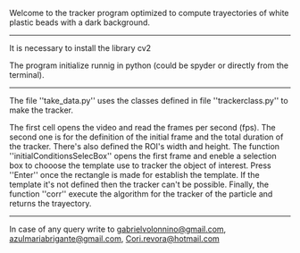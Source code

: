 
Welcome to the tracker program optimized to compute trayectories of white plastic beads with a dark background.

-----------------------------------------------------------------------------------------------------------------------------------------------------

It is necessary to install the library cv2 

The program initialize runnig in python (could be spyder or directly from the terminal).

------------------------------------------------------------------------------------------------------------------------------------------------------

The file ''take_data.py'' uses the classes defined in file ''trackerclass.py'' to make the tracker. 

The first cell opens the video and read the frames per second (fps). The second one is for the definition of the initial frame and the total duration of the tracker. There's also defined the ROI's width and height. The function ''initialConditionsSelecBox'' opens the first frame and eneble a selection box to chooose the template use to tracker the object of interest. Press ''Enter'' once the rectangle is made for establish the template.  If the template it's not defined then the tracker can't be possible. Finally, the function ''corr'' execute the algorithm for the tracker of the particle and returns the trayectory. 

------------------------------------------------------------------------------------------------------------------------------------------------------

In case of any query write to gabrielvolonnino@gmail.com, azulmariabrigante@gmail.com, Cori.revora@hotmail.com 
